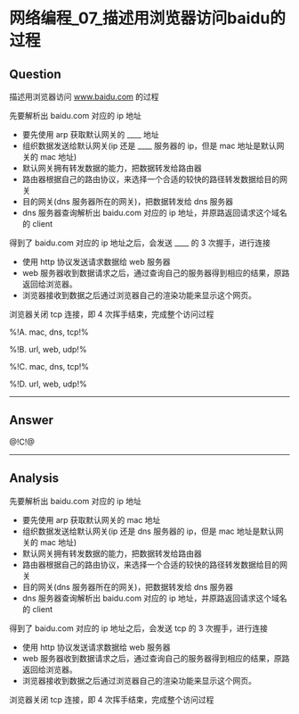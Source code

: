 # 网络编程_07_描述用浏览器访问baidu的过程

## Question
描述用浏览器访问 www.baidu.com 的过程

先要解析出 baidu.com 对应的 ip 地址
- 要先使用 arp 获取默认网关的 ____ 地址
- 组织数据发送给默认网关(ip 还是 ____ 服务器的 ip，但是 mac 地址是默认网关的 mac 地址)
- 默认网关拥有转发数据的能力，把数据转发给路由器
- 路由器根据自己的路由协议，来选择一个合适的较快的路径转发数据给目的网关
- 目的网关(dns 服务器所在的网关)，把数据转发给 dns 服务器
- dns 服务器查询解析出 baidu.com 对应的 ip 地址，并原路返回请求这个域名的 client

得到了 baidu.com 对应的 ip 地址之后，会发送 ____ 的 3 次握手，进行连接
- 使用 http 协议发送请求数据给 web 服务器
- web 服务器收到数据请求之后，通过查询自己的服务器得到相应的结果，原路返回给浏览器。
- 浏览器接收到数据之后通过浏览器自己的渲染功能来显示这个网页。

浏览器关闭 tcp 连接，即 4 次挥手结束，完成整个访问过程

%!A. mac, dns, tcp!%

%!B. url, web, udp!%

%!C. mac, dns, tcp!%

%!D. url, web, udp!%

----

## Answer
@!C!@

----

## Analysis

先要解析出 baidu.com 对应的 ip 地址
- 要先使用 arp 获取默认网关的 mac 地址
- 组织数据发送给默认网关(ip 还是 dns 服务器的 ip，但是 mac 地址是默认网关的 mac 地址)
- 默认网关拥有转发数据的能力，把数据转发给路由器
- 路由器根据自己的路由协议，来选择一个合适的较快的路径转发数据给目的网关
- 目的网关(dns 服务器所在的网关)，把数据转发给 dns 服务器
- dns 服务器查询解析出 baidu.com 对应的 ip 地址，并原路返回请求这个域名的 client

得到了 baidu.com 对应的 ip 地址之后，会发送 tcp 的 3 次握手，进行连接
- 使用 http 协议发送请求数据给 web 服务器
- web 服务器收到数据请求之后，通过查询自己的服务器得到相应的结果，原路返回给浏览器。
- 浏览器接收到数据之后通过浏览器自己的渲染功能来显示这个网页。

浏览器关闭 tcp 连接，即 4 次挥手结束，完成整个访问过程